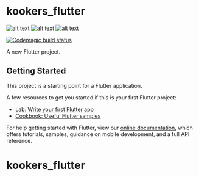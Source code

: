 # kookers_flutter

[![alt text](http://url/to/img.png)](https://github.com/princefr/kookers_flutter/blob/master/flutter_01.png)
[![alt text](http://url/to/img.png)](https://github.com/princefr/kookers_flutter/blob/master/flutter_02.png)
[![alt text](http://url/to/img.png)](https://github.com/princefr/kookers_flutter/blob/master/flutter_03.png)

[![Codemagic build status](https://api.codemagic.io/apps/6010e3a5cb2f38e8e8145a72/6010e3a5cb2f38e8e8145a71/status_badge.svg)](https://codemagic.io/apps/6010e3a5cb2f38e8e8145a72/6010e3a5cb2f38e8e8145a71/latest_build)

A new Flutter project.

## Getting Started

This project is a starting point for a Flutter application.

A few resources to get you started if this is your first Flutter project:

- [Lab: Write your first Flutter app](https://flutter.dev/docs/get-started/codelab)
- [Cookbook: Useful Flutter samples](https://flutter.dev/docs/cookbook)

For help getting started with Flutter, view our
[online documentation](https://flutter.dev/docs), which offers tutorials,
samples, guidance on mobile development, and a full API reference.
# kookers_flutter
